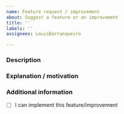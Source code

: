 ```yaml
---
name: Feature request / improvement
about: Suggest a feature or an improvement
title: ''
labels: ''
assignees: LouisBarranqueiro

---
```


### Description
<!-- Clearly describe what you want to happen. -->


### Explanation / motivation
<!-- Clearly describe why you need this feature / improvement. -->


### Additional information
- [ ] I can implement this feature/improvement <!-- Check this box if you can work on it and create a pull request -->
